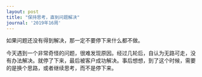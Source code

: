 ```yaml
---
layout: post
title: "保持思考，直到问题解决"
journal: '2019年16周'
---
```


如果问题还没有得到解决，那一定不要停下来什么都不做。

今天遇到一个非常奇怪的问题，很难发现原因。经过几轮后，自认为无路可走，没有办法解决。就停了下来，最后被客户成功解决。事后想想，到了这个时候，需要的是换个思路，或者继续思考，而不是停下来。
